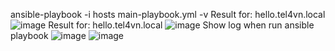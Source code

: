  ansible-playbook -i hosts  main-playbook.yml -v
 Result for: hello.tel4vn.local
![image](https://github.com/vytran4love/Ansible-TOOA08/assets/107416504/8abc558f-0ae1-435f-aeb0-c24208b472f4)
 Result for: hello.tel4vn.local
![image](https://github.com/vytran4love/Ansible-TOOA08/assets/107416504/bc0826f0-2faf-42b2-b357-48f0f817bd76)
Show log when run ansible playbook
![image](https://github.com/vytran4love/Ansible-TOOA08/assets/107416504/dcbdd31b-dee0-4fd3-8b24-670cedd17057)
![image](https://github.com/vytran4love/Ansible-TOOA08/assets/107416504/071c69b7-9c2c-4f96-a3bc-2a8bd2897d73)

